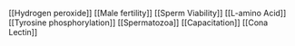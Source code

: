 [[Hydrogen peroxide]]
[[Male fertility]]
[[Sperm Viability]]
[[L-amino Acid]]
[[Tyrosine phosphorylation]]
[[Spermatozoa]]
[[Capacitation]]
[[Cona Lectin]]
